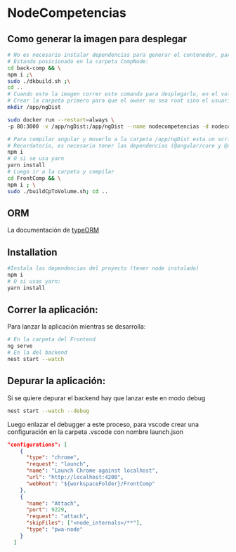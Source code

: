 # NodeCompetencias

## Como generar la imagen para desplegar

```bash
# No es necesario instalar dependencias para generar el contenedor, para compilar angular si
# Estando posicionado en la carpeta CompNode:
cd back-comp && \
npm i ;\
sudo ./dkbuild.sh ;\
cd ..
# Cuando este la imagen correr este comando para desplegarlo, en el volumen ha de estar la carpeta del compilado de angular
# Crear la carpeta primero para que el owner no sea root sino el usuario
mkdir /app/ngDist

sudo docker run --restart=always \
-p 80:3000 -v /app/ngDist:/app/ngDist --name nodecompetencias -d nodecompetencias

# Para compilar angular y moverlo a la carpeta /app/ngDist esta un script dentro de FrontComp
# Recordatorio, es necesario tener las dependencias (@angular/core y @angular/compiler) para compilarlo sino da error, instalar con el comando:
npm i
# O si se usa yarn
yarn install
# Luego ir a la carpeta y compilar
cd FrontComp && \
npm i ; \
sudo ./buildCpToVolume.sh; cd ..
```

## ORM

La documentación de [typeORM](https://orkhan.gitbook.io/typeorm/docs)

## Installation

```bash
#Instala las dependencias del proyecto (tener node instalado)
npm i
# O si usas yarn:
yarn install
```

## Correr la aplicación:

Para lanzar la aplicación mientras se desarrolla:

```bash
# En la carpeta del Frontend
ng serve
# En la del backend
nest start --watch
```

## Depurar la aplicación:

Si se quiere depurar el backend hay que lanzar este en modo debug

```bash
nest start --watch --debug
```

Luego enlazar el debugger a este proceso, para vscode crear una configuración en la carpeta .vscode con nombre launch.json

```json
"configurations": [
    {
      "type": "chrome",
      "request": "launch",
      "name": "Launch Chrome against localhost",
      "url": "http://localhost:4200",
      "webRoot": "${workspaceFolder}/FrontComp"
    },
    {
      "name": "Attach",
      "port": 9229,
      "request": "attach",
      "skipFiles": ["<node_internals>/**"],
      "type": "pwa-node"
    }
  ]
```
